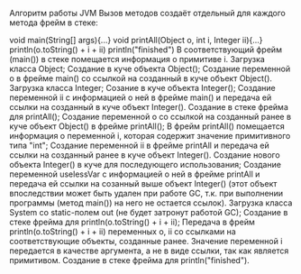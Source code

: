 Алгоритм работы JVM
Вызов методов создаёт отдельный для каждого метода фрейм в стеке:

void main(String[] args){...}
void printAll(Object o, int i, Integer ii){...}
println(o.toString() + i + ii)
println("finished")
В соответствующий фрейм (main()) в стеке помещается информация о примитиве i.
Загрузка класса Object;
Создание в куче объекта Object();
Создание переменной o в фрейме main() со ссылкой на созданный в куче объект Object().
Загрузка класса Integer;
Созание в куче объекта Integer();
Создание переменной ii с информацией о ней в фрейме main() и передача ей ссылки на созданный в куче объект Integer().
Создание в стеке фрейма для printAll();
Создание переменной o со ссылкой на созданный ранее в куче объект Object() в фрейме printAll();
В фрейм printAll() помещается информация о переменной i, которая содержит значение примитивного типа "int";
Создание переменной ii в фрейме printAll и передача ей ссылки на созданный ранее в куче объект Integer().
Создание нового объекта Integer() в куче для последующего использования;
Создание переменной uselessVar с информацией о ней в фрейме printAll и передача ей ссылки на созанный выше объект Integer() (этот объект впоследствии может быть удален при работе GC, т.к. при выполнении программы (метод main()) на него не остается ссылок).
Загрузка класса System со static-полем out (не будет затронут работой GC);
Создание в стеке фрейма для println(o.toString() + i + ii);
Передача в фрейм println(o.toString() + i + ii) переменных о, ii со ссылками на соответствующие объекты, созданные ранее. Значение переменной i передается в качестве аргумента, а не в виде ссылки, так как является примитивом.
Создание в стеке фрейма для println("finished").
